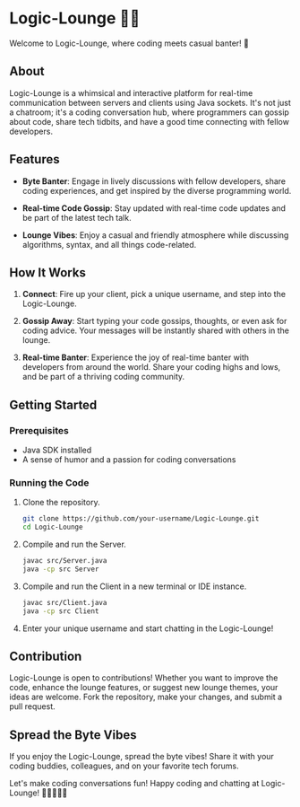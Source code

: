 # Logic-Lounge 🤖💬

Welcome to Logic-Lounge, where coding meets casual banter! 🚀

## About
Logic-Lounge is a whimsical and interactive platform for real-time communication between servers and clients using Java sockets. It's not just a chatroom; it's a coding conversation hub, where programmers can gossip about code, share tech tidbits, and have a good time connecting with fellow developers.

## Features

- **Byte Banter**: Engage in lively discussions with fellow developers, share coding experiences, and get inspired by the diverse programming world.

- **Real-time Code Gossip**: Stay updated with real-time code updates and be part of the latest tech talk.

- **Lounge Vibes**: Enjoy a casual and friendly atmosphere while discussing algorithms, syntax, and all things code-related.

## How It Works

1. **Connect**: Fire up your client, pick a unique username, and step into the Logic-Lounge.

2. **Gossip Away**: Start typing your code gossips, thoughts, or even ask for coding advice. Your messages will be instantly shared with others in the lounge.

3. **Real-time Banter**: Experience the joy of real-time banter with developers from around the world. Share your coding highs and lows, and be part of a thriving coding community.

## Getting Started

### Prerequisites
- Java SDK installed
- A sense of humor and a passion for coding conversations

### Running the Code
1. Clone the repository.
   ```sh
   git clone https://github.com/your-username/Logic-Lounge.git
   cd Logic-Lounge
   ```

2. Compile and run the Server.
   ```sh
   javac src/Server.java
   java -cp src Server
   ```

3. Compile and run the Client in a new terminal or IDE instance.
   ```sh
   javac src/Client.java
   java -cp src Client
   ```

4. Enter your unique username and start chatting in the Logic-Lounge!

## Contribution

Logic-Lounge is open to contributions! Whether you want to improve the code, enhance the lounge features, or suggest new lounge themes, your ideas are welcome. Fork the repository, make your changes, and submit a pull request.

## Spread the Byte Vibes

If you enjoy the Logic-Lounge, spread the byte vibes! Share it with your coding buddies, colleagues, and on your favorite tech forums.

Let's make coding conversations fun! Happy coding and chatting at Logic-Lounge! 🎉👩‍💻👨‍💻
